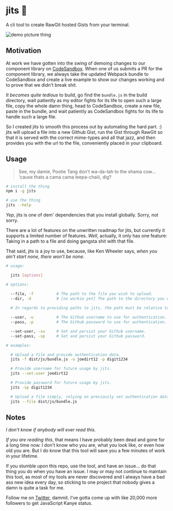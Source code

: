 # jits 🎻

A cli tool to create RawGit hosted Gists from your terminal.

![demo picture thing](https://image.ibb.co/gghUPS/Screen_Shot_2018_05_04_at_3_40_23_AM.png)

## Motivation

At work we have gotten into the swing of demoing changes to our component library on [CodeSandbox](https://codesandbox.io). When one of us submits a PR for the component library, we always take the updated Webpack bundle to CodeSandbox and create a live example to show our changes working and to prove that we didn't break shit.

_It becomes quite tedious_ to build, go find the `bundle.js` in the build directory, wait patiently as my editor fights for its life to open such a large file, copy the whole damn thing, head to CodeSandbox, create a new file, paste in the bundle, and wait patiently as CodeSandbox fights for its life to handle such a large file.

So I created jits to smooth this process out by automating the hard part. :) jits will upload a file into a new Github Gist, run the Gist through RawGit so that it is served with the correct mime-types and all that jazz, and then provides you with the url to the file, conveniently placed in your clipboard.

## Usage

> See, my damie, Pootie Tang don't wa-da-tah to the shama cow... 'cause thats a cama cama leepa-chaiii, dig?

```sh
# install the thing
npm i -g jits

# use the thing
jits --help
```

*Yep*, jits is one of dem' dependencies that you install globally. Sorry, not sorry.

There are a lot of features on the unwritten roadmap for jits, but currently it supports a limited number of features. _Well_, actually, it only has one feature: Taking in a path to a file and doing gangsta shit with that file.

That said, jits is a joy to use, because, like Ken Wheeler says, _when you ain't start none, there won't be none._

```sh
# usage:

  jits [options]

# options:

  --file, -f          # The path to the file you wish to upload.
  --dir, -d           # [no workie yet] The path to the directory you wish to upload.
	
  # In regards to providing paths to jits, the path must be relative to your package.json.

  --user, -u          # The Github username to use for authentication.
  --pass, -p          # The Github password to use for authentication.

  --set-user, -su     # Set and persist your Github username.
  --set-pass, -sp     # Set and persist your Github password.

# examples:

  # Upload a file and provide authentication data.
  jits -f dist/js/bundle.js -u joedirt12 -p digit1234

  # Provide username for future usage by jits.
  jits --set-user joedirt12

  # Provide password for future usage by jits.
  jits -sp digit1234

  # Upload a file simply, relying on previously set authentication data.
  jits --file dist/js/bundle.js
```

## Notes

_I don't know if anybody will ever read this._

_If you are reading this_, that means I have probably been dead and gone for a long time now. I don't
know who you are, what you look like, or even how old you are. But I do know that this tool will save
you a few minutes of work in your lifetime.

If you stumble upon this repo, use the tool, and have an issue... do that thing you do when you have an
issue. I may or may not continue to maintain this tool, as most of my tools are never discovered and I
always have a bad ass new idea every day, so sticking to one project that nobody gives a damn is quite
a task for me.

Follow me on [Twitter](https://twitter.com/colshacol), dammit. I've gotta come up with like 20,000 more followers to get JavaScript Kanye status.
